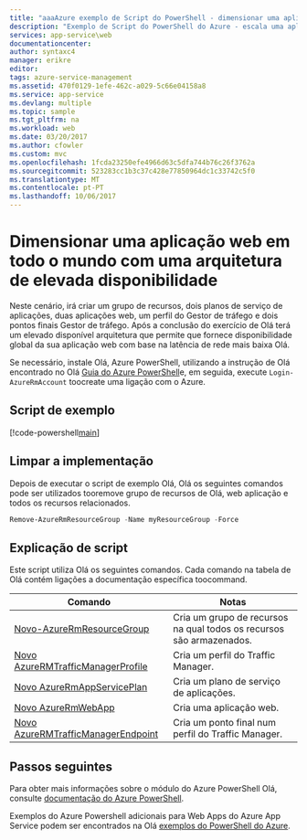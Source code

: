 ```yaml
---
title: "aaaAzure exemplo de Script do PowerShell - dimensionar uma aplicação web em todo o mundo com uma arquitetura de elevada disponibilidade | Microsoft Docs"
description: "Exemplo de Script do PowerShell do Azure - escala uma aplicação web em todo o mundo com uma arquitetura de elevada disponibilidade"
services: app-service\web
documentationcenter: 
author: syntaxc4
manager: erikre
editor: 
tags: azure-service-management
ms.assetid: 470f0129-1efe-462c-a029-5c66e04158a8
ms.service: app-service
ms.devlang: multiple
ms.topic: sample
ms.tgt_pltfrm: na
ms.workload: web
ms.date: 03/20/2017
ms.author: cfowler
ms.custom: mvc
ms.openlocfilehash: 1fcda23250efe4966d63c5dfa744b76c26f3762a
ms.sourcegitcommit: 523283cc1b3c37c428e77850964dc1c33742c5f0
ms.translationtype: MT
ms.contentlocale: pt-PT
ms.lasthandoff: 10/06/2017
---
```

# <a name="scale-a-web-app-worldwide-with-a-high-availability-architecture"></a>Dimensionar uma aplicação web em todo o mundo com uma arquitetura de elevada disponibilidade

Neste cenário, irá criar um grupo de recursos, dois planos de serviço de aplicações, duas aplicações web, um perfil do Gestor de tráfego e dois pontos finais Gestor de tráfego. Após a conclusão do exercício de Olá terá um elevado disponível arquitetura que permite que fornece disponibilidade global da sua aplicação web com base na latência de rede mais baixa Olá.

Se necessário, instale Olá, Azure PowerShell, utilizando a instrução de Olá encontrado no Olá [Guia do Azure PowerShell](/powershell/azure/overview)e, em seguida, execute `Login-AzureRmAccount` toocreate uma ligação com o Azure.

## <a name="sample-script"></a>Script de exemplo

[!code-powershell[main](../../../powershell_scripts/app-service/scale-geographic/scale-geographic.ps1 "Scale a web app worldwide with a high-availability architecture")]

## <a name="clean-up-deployment"></a>Limpar a implementação 

Depois de executar o script de exemplo Olá, Olá os seguintes comandos pode ser utilizados tooremove grupo de recursos de Olá, web aplicação e todos os recursos relacionados.

```powershell
Remove-AzureRmResourceGroup -Name myResourceGroup -Force
```

## <a name="script-explanation"></a>Explicação de script

Este script utiliza Olá os seguintes comandos. Cada comando na tabela de Olá contém ligações a documentação específica toocommand.

| Comando | Notas |
|---|---|
| [Novo-AzureRmResourceGroup](/powershell/module/azurerm.resources/new-azurermresourcegroup) | Cria um grupo de recursos na qual todos os recursos são armazenados. |
| [Novo AzureRMTrafficManagerProfile](/powershell/module/azurerm.trafficmanager/new-azurermtrafficmanagerprofile) | Cria um perfil do Traffic Manager. |
| [Novo AzureRmAppServicePlan](/powershell/module/azurerm.websites/new-azurermappserviceplan) | Cria um plano de serviço de aplicações. |
| [Novo AzureRmWebApp](/powershell/module/azurerm.websites/new-azurermwebapp) | Cria uma aplicação web. |
| [Novo AzureRMTrafficManagerEndpoint](/powershell/module/azurerm.trafficmanager/new-azurermtrafficmanagerendpoint) | Cria um ponto final num perfil do Traffic Manager. |

## <a name="next-steps"></a>Passos seguintes

Para obter mais informações sobre o módulo do Azure PowerShell Olá, consulte [documentação do Azure PowerShell](/powershell/azure/overview).

Exemplos do Azure Powershell adicionais para Web Apps do Azure App Service podem ser encontrados na Olá [exemplos do PowerShell do Azure](../app-service-powershell-samples.md).
